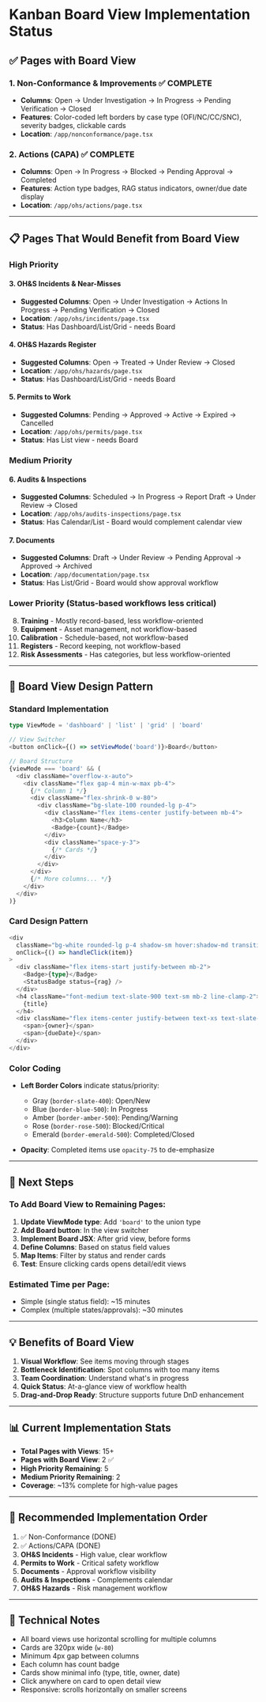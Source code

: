 # Kanban Board View Implementation Status

## ✅ Pages with Board View

### 1. **Non-Conformance & Improvements** ✅ COMPLETE
- **Columns**: Open → Under Investigation → In Progress → Pending Verification → Closed
- **Features**: Color-coded left borders by case type (OFI/NC/CC/SNC), severity badges, clickable cards
- **Location**: `/app/nonconformance/page.tsx`

### 2. **Actions (CAPA)** ✅ COMPLETE
- **Columns**: Open → In Progress → Blocked → Pending Approval → Completed
- **Features**: Action type badges, RAG status indicators, owner/due date display
- **Location**: `/app/ohs/actions/page.tsx`

---

## 📋 Pages That Would Benefit from Board View

### High Priority

#### 3. **OH&S Incidents & Near-Misses**
- **Suggested Columns**: Open → Under Investigation → Actions In Progress → Pending Verification → Closed
- **Location**: `/app/ohs/incidents/page.tsx`
- **Status**: Has Dashboard/List/Grid - needs Board

#### 4. **OH&S Hazards Register**
- **Suggested Columns**: Open → Treated → Under Review → Closed
- **Location**: `/app/ohs/hazards/page.tsx`
- **Status**: Has Dashboard/List/Grid - needs Board

#### 5. **Permits to Work**
- **Suggested Columns**: Pending → Approved → Active → Expired → Cancelled
- **Location**: `/app/ohs/permits/page.tsx`
- **Status**: Has List view - needs Board

### Medium Priority

#### 6. **Audits & Inspections**
- **Suggested Columns**: Scheduled → In Progress → Report Draft → Under Review → Closed
- **Location**: `/app/ohs/audits-inspections/page.tsx`
- **Status**: Has Calendar/List - Board would complement calendar view

#### 7. **Documents**
- **Suggested Columns**: Draft → Under Review → Pending Approval → Approved → Archived
- **Location**: `/app/documentation/page.tsx`
- **Status**: Has List/Grid - Board would show approval workflow

### Lower Priority (Status-based workflows less critical)

8. **Training** - Mostly record-based, less workflow-oriented
9. **Equipment** - Asset management, not workflow-based
10. **Calibration** - Schedule-based, not workflow-based
11. **Registers** - Record keeping, not workflow-based
12. **Risk Assessments** - Has categories, but less workflow-oriented

---

## 🎨 Board View Design Pattern

### Standard Implementation

```typescript
type ViewMode = 'dashboard' | 'list' | 'grid' | 'board'

// View Switcher
<button onClick={() => setViewMode('board')}>Board</button>

// Board Structure
{viewMode === 'board' && (
  <div className="overflow-x-auto">
    <div className="flex gap-4 min-w-max pb-4">
      {/* Column 1 */}
      <div className="flex-shrink-0 w-80">
        <div className="bg-slate-100 rounded-lg p-4">
          <div className="flex items-center justify-between mb-4">
            <h3>Column Name</h3>
            <Badge>{count}</Badge>
          </div>
          <div className="space-y-3">
            {/* Cards */}
          </div>
        </div>
      </div>
      {/* More columns... */}
    </div>
  </div>
)}
```

### Card Design Pattern

```typescript
<div
  className="bg-white rounded-lg p-4 shadow-sm hover:shadow-md transition-shadow cursor-pointer border-l-4 border-{color}"
  onClick={() => handleClick(item)}
>
  <div className="flex items-start justify-between mb-2">
    <Badge>{type}</Badge>
    <StatusBadge status={rag} />
  </div>
  <h4 className="font-medium text-slate-900 text-sm mb-2 line-clamp-2">
    {title}
  </h4>
  <div className="flex items-center justify-between text-xs text-slate-600">
    <span>{owner}</span>
    <span>{dueDate}</span>
  </div>
</div>
```

### Color Coding

- **Left Border Colors** indicate status/priority:
  - Gray (`border-slate-400`): Open/New
  - Blue (`border-blue-500`): In Progress
  - Amber (`border-amber-500`): Pending/Warning
  - Rose (`border-rose-500`): Blocked/Critical
  - Emerald (`border-emerald-500`): Completed/Closed

- **Opacity**: Completed items use `opacity-75` to de-emphasize

---

## 🚀 Next Steps

### To Add Board View to Remaining Pages:

1. **Update ViewMode type**: Add `'board'` to the union type
2. **Add Board button**: In the view switcher
3. **Implement Board JSX**: After grid view, before forms
4. **Define Columns**: Based on status field values
5. **Map Items**: Filter by status and render cards
6. **Test**: Ensure clicking cards opens detail/edit views

### Estimated Time per Page:
- Simple (single status field): ~15 minutes
- Complex (multiple states/approvals): ~30 minutes

---

## 💡 Benefits of Board View

1. **Visual Workflow**: See items moving through stages
2. **Bottleneck Identification**: Spot columns with too many items
3. **Team Coordination**: Understand what's in progress
4. **Quick Status**: At-a-glance view of workflow health
5. **Drag-and-Drop Ready**: Structure supports future DnD enhancement

---

## 📊 Current Implementation Stats

- **Total Pages with Views**: 15+
- **Pages with Board View**: 2 ✅
- **High Priority Remaining**: 5
- **Medium Priority Remaining**: 2
- **Coverage**: ~13% complete for high-value pages

---

## 🎯 Recommended Implementation Order

1. ✅ Non-Conformance (DONE)
2. ✅ Actions/CAPA (DONE)
3. **OH&S Incidents** - High value, clear workflow
4. **Permits to Work** - Critical safety workflow
5. **Documents** - Approval workflow visibility
6. **Audits & Inspections** - Complements calendar
7. **OH&S Hazards** - Risk management workflow

---

## 🔧 Technical Notes

- All board views use horizontal scrolling for multiple columns
- Cards are 320px wide (`w-80`)
- Minimum 4px gap between columns
- Each column has count badge
- Cards show minimal info (type, title, owner, date)
- Click anywhere on card to open detail view
- Responsive: scrolls horizontally on smaller screens

